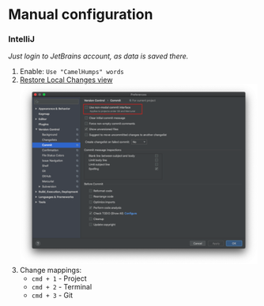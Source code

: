 # Manual configuration

### IntelliJ

_Just login to JetBrains account, as data is saved there._

1. Enable: `Use "CamelHumps" words`
2. [Restore Local Changes view](https://coderedirect.com/questions/498036/cant-find-git-local-changes-in-intellij-idea-2020-1)
   ![](local-changes.png)
3. Change mappings:
   - `cmd + 1` - Project
   - `cmd + 2` - Terminal
   - `cmd + 3` - Git
